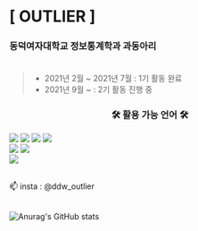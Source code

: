 # [ OUTLIER ]
### 동덕여자대학교 정보통계학과 과동아리 </br></br>
>+ 2021년 2월 ~ 2021년 7월 : 1기 활동 완료 </br>
>+ 2021년 9월 ~ : 2기 활동 진행 중 </br>
  
<p align="center">
  <h3 align="center">🛠 활용 가능 언어 🛠</h3>
  <img src="https://img.shields.io/badge/Python-3766AB?style=flat-square&logo=Python&logoColor=white"/>
  <img src="https://img.shields.io/badge/Java-007396?style=flat-square&logo=Java&logoColor=white"/>
  <img src="https://img.shields.io/badge/C-A8B9CC?style=flat-square&logo=C&logoColor=white"/>
  <img src="https://img.shields.io/badge/JavaScript-F7DF1E?style=flat-square&logo=JavaScript&logoColor=white"/></a>
  <br/>
  <img src="https://img.shields.io/badge/CSS-1572B6?style=flat-square&logo=CSS3&logoColor=white"/></a>
  <img src="https://img.shields.io/badge/HTML5-E34F26?style=flat-square&logo=HTML5&logoColor=white"/></a>
  <br/>
  <img src="https://img.shields.io/badge/Mysql-4479A1?style=flat-square&logo=Mysql&Studio&logoColor=white"/></a>
</p>
</br>
📫 insta : @ddw_outlier </br>
</br>

![Anurag's GitHub stats](https://github-readme-stats.vercel.app/api?username=ddwOutlier&show_icons=true&theme=radical)

</div>
